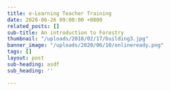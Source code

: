 ```yaml
---
title: e-Learning Teacher Training
date: 2020-06-26 09:00:00 +0800
related_posts: []
sub-title: An introduction to Forestry
thumbnail: "/uploads/2018/02/17/building3.jpg"
banner_image: "/uploads/2020/06/10/onlineready.png"
tags: []
layout: post
sub-heading: asdf
sub_heading: ''

---
```

